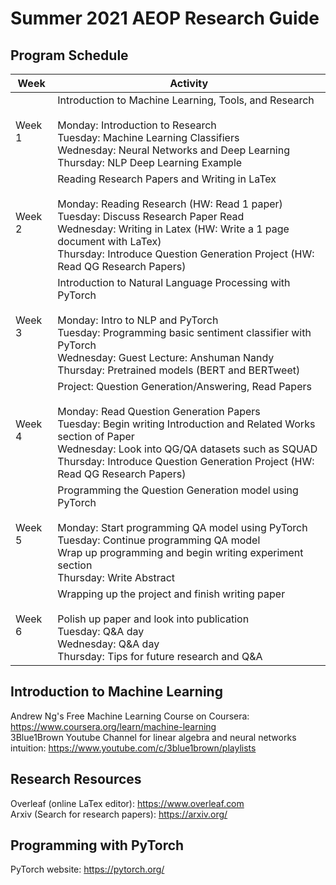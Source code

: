 # Summer 2021 AEOP Research Guide

## Program Schedule
| Week  | Activity |
| ------------- | ------------- |
| Week 1  | Introduction to Machine Learning, Tools, and Research <br><br> Monday: Introduction to Research <br> Tuesday: Machine Learning Classifiers <br> Wednesday: Neural Networks and Deep Learning <br> Thursday: NLP Deep Learning Example |
| Week 2 | Reading Research Papers and Writing in LaTex <br><br> Monday: Reading Research (HW: Read 1 paper) <br> Tuesday: Discuss Research Paper Read <br> Wednesday: Writing in Latex (HW: Write a 1 page document with LaTex) <br> Thursday: Introduce Question Generation Project (HW: Read QG Research Papers) |
| Week 3 | Introduction to Natural Language Processing with PyTorch <br><br> Monday: Intro to NLP and PyTorch <br> Tuesday: Programming basic sentiment classifier with PyTorch <br> Wednesday: Guest Lecture: Anshuman Nandy <br> Thursday: Pretrained models (BERT and BERTweet) |
| Week 4 | Project: Question Generation/Answering, Read Papers <br><br> Monday: Read Question Generation Papers <br> Tuesday: Begin writing Introduction and Related Works section of Paper <br> Wednesday: Look into QG/QA datasets such as SQUAD <br> Thursday: Introduce Question Generation Project (HW: Read QG Research Papers) |
| Week 5 | Programming the Question Generation model using PyTorch <br><br> Monday: Start programming QA model using PyTorch <br> Tuesday: Continue programming QA model <br> Wrap up programming and begin writing experiment section <br> Thursday: Write Abstract |
| Week 6 | Wrapping up the project and finish writing paper <br><br> Polish up paper and look into publication <br> Tuesday: Q&A day <br> Wednesday: Q&A day <br> Thursday: Tips for future research and Q&A |




## Introduction to Machine Learning
Andrew Ng's Free Machine Learning Course on Coursera: https://www.coursera.org/learn/machine-learning <br>
3Blue1Brown Youtube Channel for linear algebra and neural networks intuition: https://www.youtube.com/c/3blue1brown/playlists


## Research Resources
Overleaf (online LaTex editor): https://www.overleaf.com <br>
Arxiv (Search for research papers): https://arxiv.org/


## Programming with PyTorch
PyTorch website: https://pytorch.org/

